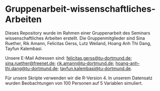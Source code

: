 # Gruppenarbeit-wissenschaftliches-Arbeiten

Dieses Repository wurde im Rahmen einer Gruppenarbeit des Seminars wissenschaftliches Arbeiten erstellt. Die Gruppenmitglieder sind Sina Ruether, Rik Amann, Felicitas Gerss, Lutz Weiland, Hoang Anh Thi Dang, Tayfun Kalembasi.

Unsere E-Mail Adressen sind:
felicitas.gerss@tu-dortmund.de; 
sina.ruether@freenet.de;
rik.amann@tu-dortmund.de;
hoang-anh-thi.dang@tu-dortmund.de;
tayfun.kalembasi@tu-dortmund.de.





Für unsere Skripte verwenden wir die R-Version 4.
In unserem Datensatz wurden Beobachtungen von 100 Personen auf 5 Variablen simuliert. 
